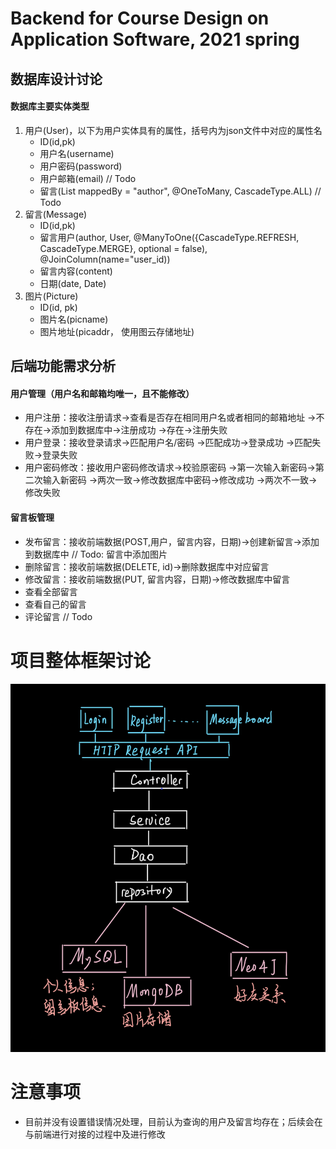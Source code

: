 # Backend for Course Design on Application Software, 2021 spring

## 数据库设计讨论

#### 数据库主要实体类型
1. 用户(User)，以下为用户实体具有的属性，括号内为json文件中对应的属性名
    - ID(id,pk)
    - 用户名(username)
    - 用户密码(password)
    - 用户邮箱(email)   // Todo
    - 留言(List<Message> mappedBy = "author", @OneToMany, CascadeType.ALL)  // Todo
1. 留言(Message)
    - ID(id,pk)
    - 留言用户(author, User, @ManyToOne({CascadeType.REFRESH, CascadeType.MERGE}, optional = false), @JoinColumn(name="user_id))
    - 留言内容(content)
    - 日期(date, Date)
1. 图片(Picture)
    - ID(id, pk)
    - 图片名(picname)
    - 图片地址(picaddr， 使用图云存储地址)

## 后端功能需求分析

#### 用户管理（用户名和邮箱均唯一，且不能修改）
- 用户注册：接收注册请求->查看是否存在相同用户名或者相同的邮箱地址
    ->不存在->添加到数据库中->注册成功
    ->存在->注册失败
- 用户登录：接收登录请求->匹配用户名/密码
    ->匹配成功->登录成功
    ->匹配失败->登录失败
- 用户密码修改：接收用户密码修改请求->校验原密码
    ->第一次输入新密码->第二次输入新密码
    ->两次一致->修改数据库中密码->修改成功
    ->两次不一致->修改失败

#### 留言板管理
- 发布留言：接收前端数据(POST,用户，留言内容，日期)->创建新留言->添加到数据库中 // Todo: 留言中添加图片
- 删除留言：接收前端数据(DELETE, id)->删除数据库中对应留言
- 修改留言：接收前端数据(PUT, 留言内容，日期)->修改数据库中留言
- 查看全部留言
- 查看自己的留言
- 评论留言 // Todo

# 项目整体框架讨论
![avatar](./picture/fig1.PNG)

# 注意事项
- 目前并没有设置错误情况处理，目前认为查询的用户及留言均存在；后续会在与前端进行对接的过程中及进行修改